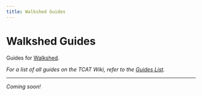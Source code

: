 ```yaml
---
title: Walkshed Guides
---
```


<!-- @format -->

# Walkshed Guides

Guides for [Walkshed](../index.md).

_For a list of all guides on the TCAT Wiki, refer to the [Guides List](../../../../guides-list/index.md)._

---

_Coming soon!_
